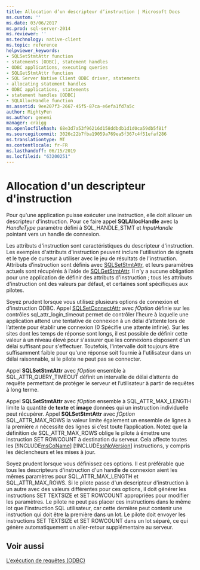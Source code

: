 ```yaml
---
title: Allocation d’un descripteur d’instruction | Microsoft Docs
ms.custom: ''
ms.date: 03/06/2017
ms.prod: sql-server-2014
ms.reviewer: ''
ms.technology: native-client
ms.topic: reference
helpviewer_keywords:
- SQLSetStmtAttr function
- statements [ODBC], statement handles
- ODBC applications, executing queries
- SQLGetStmtAttr function
- SQL Server Native Client ODBC driver, statements
- allocating statement handles
- ODBC applications, statements
- statement handles [ODBC]
- SQLAllocHandle function
ms.assetid: 9ee207f3-2667-45f5-87ca-e6efa1fd7a5c
author: MightyPen
ms.author: genemi
manager: craigg
ms.openlocfilehash: 68e3d7a53f96216d158ddbdb1d1d0ca59db5f81f
ms.sourcegitcommit: 3026c22b7fba19059a769ea5f367c4f51efaf286
ms.translationtype: MT
ms.contentlocale: fr-FR
ms.lasthandoff: 06/15/2019
ms.locfileid: "63200251"
---
```

# <a name="allocating-a-statement-handle"></a>Allocation d'un descripteur d'instruction
  Pour qu'une application puisse exécuter une instruction, elle doit allouer un descripteur d'instruction. Pour ce faire appel **SQLAllocHandle** avec la *HandleType* paramètre défini à SQL_HANDLE_STMT et *InputHandle* pointant vers un handle de connexion.  
  
 Les attributs d'instruction sont caractéristiques du descripteur d'instruction. Les exemples d'attributs d'instruction peuvent inclure l'utilisation de signets et le type de curseur à utiliser avec le jeu de résultats de l'instruction. Attributs d’instruction sont définis avec [SQLSetStmtAttr](../native-client-odbc-api/sqlsetstmtattr.md), et leurs paramètres actuels sont récupérés à l’aide de [SQLGetStmtAttr](../native-client-odbc-api/sqlgetstmtattr.md). Il n'y a aucune obligation pour une application de définir des attributs d'instruction ; tous les attributs d'instruction ont des valeurs par défaut, et certaines sont spécifiques aux pilotes.  
  
 Soyez prudent lorsque vous utilisez plusieurs options de connexion et d'instruction ODBC. Appel [SQLSetConnectAttr](../native-client-odbc-api/sqlsetconnectattr.md) avec *fOption* définie sur les contrôles sql_attr_login_timeout permet de contrôler l’heure à laquelle une application attend une tentative de connexion à un délai d’attente lors de l’attente pour établir une connexion (0 Spécifie une attente infinie). Sur les sites dont les temps de réponse sont longs, il est possible de définir cette valeur à un niveau élevé pour s'assurer que les connexions disposent d'un délai suffisant pour s'effectuer. Toutefois, l'intervalle doit toujours être suffisamment faible pour qu'une réponse soit fournie à l'utilisateur dans un délai raisonnable, si le pilote ne peut pas se connecter.  
  
 Appel **SQLSetStmtAttr** avec *fOption* ensemble à SQL_ATTR_QUERY_TIMEOUT définit un intervalle de délai d’attente de requête permettant de protéger le serveur et l’utilisateur à partir de requêtes à long terme.  
  
 Appel **SQLSetStmtAttr** avec *fOption* ensemble à SQL_ATTR_MAX_LENGTH limite la quantité de **texte** et **image** données qui un instruction individuelle peut récupérer. Appel **SQLSetStmtAttr** avec *fOption* SQL_ATTR_MAX_ROWS la valeur limite également un ensemble de lignes à la première *n* nécessite des lignes si c’est toute l’application. Notez que la définition de SQL_ATTR_MAX_ROWS oblige le pilote à émettre une instruction SET ROWCOUNT à destination du serveur. Cela affecte toutes les [!INCLUDE[msCoName](../../includes/msconame-md.md)] [!INCLUDE[ssNoVersion](../../includes/ssnoversion-md.md)] instructions, y compris les déclencheurs et les mises à jour.  
  
 Soyez prudent lorsque vous définissez ces options. Il est préférable que tous les descripteurs d'instruction d'un handle de connexion aient les mêmes paramètres pour SQL_ATTR_MAX_LENGTH et SQL_ATTR_MAX_ROWS. Si le pilote passe d'un descripteur d'instruction à un autre avec des valeurs différentes pour ces options, il doit générer les instructions SET TEXTSIZE et SET ROWCOUNT appropriées pour modifier les paramètres. Le pilote ne peut pas placer ces instructions dans le même lot que l'instruction SQL utilisateur, car cette dernière peut contenir une instruction qui doit être la première dans un lot. Le pilote doit envoyer les instructions SET TEXTSIZE et SET ROWCOUNT dans un lot séparé, ce qui génère automatiquement un aller-retour supplémentaire au serveur.  
  
## <a name="see-also"></a>Voir aussi  
 [L’exécution de requêtes &#40;ODBC&#41;](executing-queries-odbc.md)  
  
  
